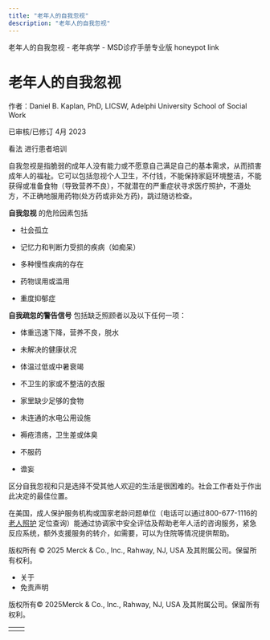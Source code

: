 ```yaml
---
title: "老年人的自我忽视"
description: "老年人的自我忽视"
---
```


﻿老年人的自我忽视 \- 老年病学 \- MSD诊疗手册专业版 honeypot link

# 老年人的自我忽视

作者：Daniel B. Kaplan, PhD, LICSW, Adelphi University School of Social Work

已审核/已修订 4月 2023

看法 进行患者培训

自我忽视是指脆弱的成年人没有能力或不愿意自己满足自己的基本需求，从而损害成年人的福祉。它可以包括忽视个人卫生，不付钱，不能保持家庭环境整洁，不能获得或准备食物（导致营养不良），不就潜在的严重症状寻求医疗照护，不遵处方，不正确地服用药物(处方药或非处方药)，跳过随访检查。

**自我忽视** 的危险因素包括

- 社会孤立

- 记忆力和判断力受损的疾病（如痴呆）

- 多种慢性疾病的存在

- 药物误用或滥用

- 重度抑郁症


**自我疏忽的警告信号** 包括缺乏照顾者以及以下任何一项：

- 体重迅速下降，营养不良，脱水

- 未解决的健康状况

- 体温过低或中暑衰竭

- 不卫生的家或不整洁的衣服

- 家里缺少足够的食物

- 未连通的水电公用设施

- 褥疮溃疡，卫生差或体臭

- 不服药

- 谵妄


区分自我忽视和只是选择不受其他人欢迎的生活是很困难的。社会工作者处于作出此决定的最佳位置。

在美国，成人保护服务机构或国家老龄问题单位（电话可以通过800-677-1116的 [老人照护](https://eldercare.acl.gov/Public/Index.aspx) 定位查询）能通过协调家中安全评估及帮助老年人活的咨询服务，紧急反应系统，额外支援服务的转介，如需要，可以为住院等情况提供帮助。



版权所有 © 2025
Merck & Co., Inc., Rahway, NJ, USA 及其附属公司。保留所有权利。

- 关于
- 免责声明

版权所有© 2025Merck & Co., Inc., Rahway, NJ, USA 及其附属公司。保留所有权利。

|     |     |
| --- | --- |
|  |  |